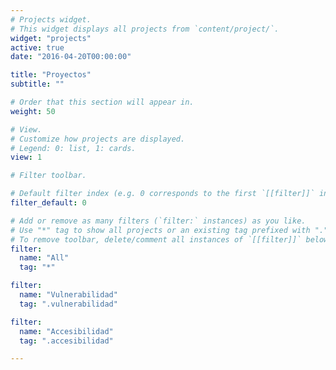 ```yaml
---
# Projects widget.
# This widget displays all projects from `content/project/`.
widget: "projects"
active: true
date: "2016-04-20T00:00:00"

title: "Proyectos"
subtitle: ""

# Order that this section will appear in.
weight: 50

# View.
# Customize how projects are displayed.
# Legend: 0: list, 1: cards.
view: 1

# Filter toolbar.

# Default filter index (e.g. 0 corresponds to the first `[[filter]]` instance below).
filter_default: 0

# Add or remove as many filters (`filter:` instances) as you like.
# Use "*" tag to show all projects or an existing tag prefixed with "." to filter by specific tag.
# To remove toolbar, delete/comment all instances of `[[filter]]` below.
filter:
  name: "All"
  tag: "*"

filter:
  name: "Vulnerabilidad"
  tag: ".vulnerabilidad"

filter:
  name: "Accesibilidad"
  tag: ".accesibilidad"

---
```

